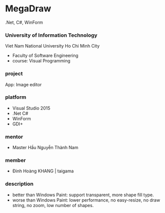 # MegaDraw
.Net, C#, WinForm

### University of Information Technology
Viet Nam National University Ho Chi Minh City
- Faculty of Software Engineering
- course: Visual Programming

### project
App: Image editor

### platform
- Visual Studio 2015
- .Net C#
- WinForm
- GDI+

### mentor
- Master Hầu Nguyễn Thành Nam 

### member
- Đinh Hoàng KHANG | taigama

### description
- better than Windows Paint: support transparent, more shape fill type.
- worse than Windows Paint: lower performance, no easy-resize, no draw string, no zoom, low number of shapes.
